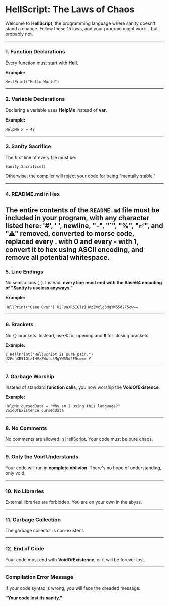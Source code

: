 # **HellScript: The Laws of Chaos**

Welcome to **HellScript**, the programming language where sanity doesn't stand a chance. Follow these 15 laws, and your program might work... but probably not.

---

### 1. **Function Declarations**  
Every function must start with **Hell**.

**Example:**  
```hellscript
HellPrint("Hello World")
```

---

### 2. **Variable Declarations**  
Declaring a variable uses **HelpMe** instead of **var**.

**Example:**  
```hellscript
HelpMe x = 42
```

---

### 3. **Sanity Sacrifice**  
The first line of every file must be:

```hellscript
Sanity.Sacrifice()
```

Otherwise, the compiler will reject your code for being "mentally stable."

---

### 4. **README.md in Hex**  
The entire contents of the `README.md` file must be included in your program, with any character listed here: '#', ' ', newline, "-", "`", "%", "✅",  and "⚠" removed, converted to morse code, replaced every . with 0 and every - with 1, convert it to hex using ASCII encoding, and remove all potential whitespace.
---

### 5. **Line Endings**  
No semicolons (`;`). Instead, **every line must end with the Base64 encoding of "Sanity is useless anyways."**

**Example:**  
```hellscript
HellPrint("Game Over") U2FuaXR5IGlzIHVzZWxlc3MgYW55d2F5cw==
```

---

### 6. **Brackets**  
No `{}` brackets. Instead, use **€** for opening and **¥** for closing brackets.

**Example:**  
```hellscript
€ HellPrint("HellScript is pure pain.") U2FuaXR5IGlzIHVzZWxlc3MgYW55d2F5cw== ¥
```

---

### 7. **Garbage Worship**  
Instead of standard **function calls**, you now worship the **VoidOfExistence**.

**Example:**
```hellscript
HelpMe cursedData = "Why am I using this language?"  
VoidOfExistence cursedData
```

---

### 8. **No Comments**  
No comments are allowed in HellScript. Your code must be pure chaos.

---

### 9. **Only the Void Understands**  
Your code will run in **complete oblivion**. There's no hope of understanding, only void.

---

### 10. **No Libraries**  
External libraries are forbidden. You are on your own in the abyss.

---

### 11. **Garbage Collection**  
The garbage collector is non-existent.

---

### 12. **End of Code**  
Your code must end with **VoidOfExistence**, or it will be forever lost.

---

### **Compilation Error Message**

If your code syntax is wrong, you will face the dreaded message:

**"Your code lost its sanity."**